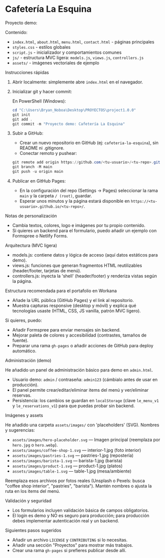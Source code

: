 # Cafetería La Esquina

Proyecto demo:

Contenido:

- `index.html`, `about.html`, `menu.html`, `contact.html` - páginas principales
- `styles.css` - estilos globales
- `script.js` - inicializador y comportamientos comunes
- `js/` - estructura MVC ligera: `models.js`, `views.js`, `controllers.js`
- `assets/` - imágenes vectoriales de ejemplo

Instrucciones rápidas

1. Abrir localmente: simplemente abre `index.html` en el navegador.

2. Inicializar git y hacer commit:

   En PowerShell (Windows):

   ```powershell
   cd "C:\Users\Bryan_Noboa\Desktop\PROYECTOS\project1.0.0"
   git init
   git add .
   git commit -m "Proyecto demo: Cafetería La Esquina"
   ```

3. Subir a GitHub:

   - Crear un nuevo repositorio en GitHub (ej: `cafeteria-la-esquina`), sin README ni .gitignore.
   - Conectar remoto y pushear:

   ```powershell
   git remote add origin https://github.com/<tu-usuario>/<tu-repo>.git
   git branch -M main
   git push -u origin main
   ```

4. Publicar en GitHub Pages:

   - En la configuración del repo (Settings → Pages) seleccionar la rama `main` y la carpeta `/ (root)`, guardar.
   - Esperar unos minutos y la página estará disponible en `https://<tu-usuario>.github.io/<tu-repo>/`.

Notas de personalización

- Cambia textos, colores, logo e imágenes por tu propio contenido.
- Si quieres un backend para el formulario, puedo añadir un ejemplo con Formspree o Netlify Forms.

Arquitectura (MVC ligera)

- models.js: contiene datos y lógica de acceso (aquí datos estáticos para demo).
- views.js: funciones que generan fragmentos HTML reutilizables (header/footer, tarjetas de menú).
- controllers.js: inyecta la 'shell' (header/footer) y renderiza vistas según la página.

Estructura recomendada para el portafolio en Workana

- Añade la URL pública (GitHub Pages) y el link al repositorio.
- Muestra capturas responsive (desktop y móvil) y explica qué tecnologías usaste (HTML, CSS, JS vanilla, patrón MVC ligero).

Si quieres, puedo:

- Añadir Formspree para enviar mensajes sin backend.
- Mejorar paleta de colores y accesibilidad (contrastes, tamaños de fuente).
- Preparar una rama `gh-pages` o añadir acciones de GitHub para deploy automático.

Administración (demo)

He añadido un panel de administración básico para demo en `admin.html`.

- Usuario demo: `admin` / contraseña: `admin123` (cámbialo antes de usar en producción).
- El panel permite crear/editar/eliminar items del menú y ver/eliminar reservas.
- Persistencia: los cambios se guardan en `localStorage` (clave `le_menu_v1` y `le_reservations_v1`) para que puedas probar sin backend.

Imágenes y assets

He añadido una carpeta `assets/images/` con 'placeholders' (SVG). Nombres y sugerencias:

- `assets/images/hero-placeholder.svg` — Imagen principal (reemplaza por `hero.jpg` o `hero.webp`).
- `assets/images/coffee-shop-1.svg` — interior-1.jpg (foto interior)
- `assets/images/pastries-1.svg` — pastries-1.jpg (repostería)
- `assets/images/barista-1.svg` — barista-1.jpg (barista)
- `assets/images/product-1.svg` — product-1.jpg (platos)
- `assets/images/table-1.svg` — table-1.jpg (mesa/ambiente)

Reemplaza esos archivos por fotos reales (Unsplash o Pexels: busca "coffee shop interior", "pastries", "barista"). Mantén nombres o ajusta la ruta en los items del menú.

Validación y seguridad

- Los formularios incluyen validación básica de campos obligatorios.
- El login es demo y NO es seguro para producción; para producción debes implementar autenticación real y un backend.

Siguientes pasos sugeridos

- Añadir un archivo `LICENSE` y `CONTRIBUTING` si lo necesitas.
- Añadir una sección "Proyectos" para mostrar más trabajos.
- Crear una rama `gh-pages` si prefieres publicar desde allí.
